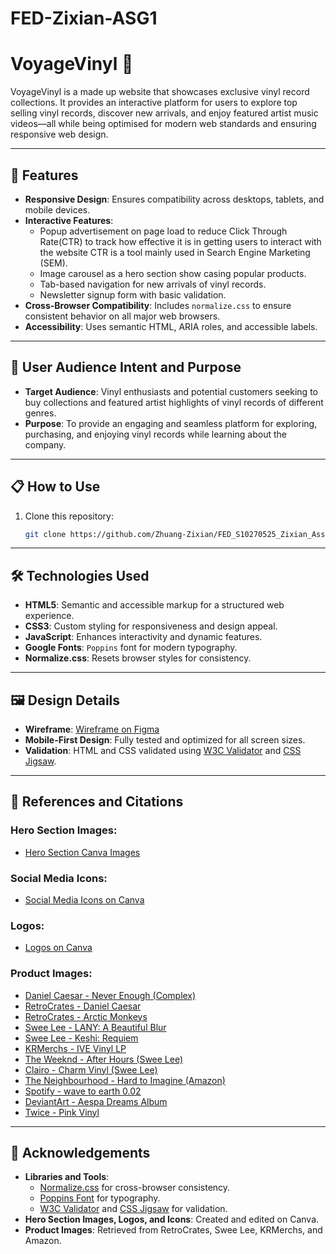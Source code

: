 # FED-Zixian-ASG1

# VoyageVinyl 🎵

VoyageVinyl is a made up website that showcases exclusive vinyl record collections. It provides an interactive platform for users to explore top selling vinyl records, discover new arrivals, and enjoy featured artist music videos—all while being optimised for modern web standards and ensuring responsive web design.

---

## 🚀 **Features**
- **Responsive Design**: Ensures compatibility across desktops, tablets, and mobile devices.
- **Interactive Features**:
  - Popup advertisement on page load to reduce Click Through Rate(CTR) to track how effective it is in getting users to interact with the website CTR is a tool mainly used in Search Engine Marketing (SEM).
  - Image carousel as a hero section show casing popular products.
  - Tab-based navigation for new arrivals of vinyl records.
  - Newsletter signup form with basic validation.
- **Cross-Browser Compatibility**: Includes `normalize.css` to ensure consistent behavior on all major web browsers.
- **Accessibility**: Uses semantic HTML, ARIA roles, and accessible labels.

---

## 🎯 **User Audience Intent and Purpose**
- **Target Audience**: Vinyl enthusiasts and potential customers seeking to buy collections and featured artist highlights of vinyl records of different genres.
- **Purpose**: To provide an engaging and seamless platform for exploring, purchasing, and enjoying vinyl records while learning about the company.

---

## 📋 **How to Use**
1. Clone this repository:
   ```bash
   git clone https://github.com/Zhuang-Zixian/FED_S10270525_Zixian_Assg1_website.git
   ```

---

## 🛠️ **Technologies Used**
- **HTML5**: Semantic and accessible markup for a structured web experience.
- **CSS3**: Custom styling for responsiveness and design appeal.
- **JavaScript**: Enhances interactivity and dynamic features.
- **Google Fonts**: `Poppins` font for modern typography.
- **Normalize.css**: Resets browser styles for consistency.

---

## 🖼️ **Design Details**
- **Wireframe**: [Wireframe on Figma](https://www.figma.com/design/LiYRsyEhYldVa4PxSuq83g/FED-ASG-1-Wireframe?node-id=1-2&t=itkbG8GdYUdxT5qv-1)
- **Mobile-First Design**: Fully tested and optimized for all screen sizes.
- **Validation**: HTML and CSS validated using [W3C Validator](https://validator.w3.org/) and [CSS Jigsaw](https://jigsaw.w3.org/css-validator/).

---

## 📝 **References and Citations**
### Hero Section Images:
- [Hero Section Canva Images](https://www.canva.com/design/DAGXS1FNfvM/W6-vYd5AEPNA7SXAEKPIag/edit)

### Social Media Icons:
- [Social Media Icons on Canva](https://www.canva.com/design/DAGXXhSJmhE/IltD102XshN5O-mflZGqgg/edit)

### Logos:
- [Logos on Canva](https://www.canva.com/design/DAGXSZmnQqk/Ho1KpN7z4QovKBtdfzPlEQ/edit)

### Product Images:
- [Daniel Caesar - Never Enough (Complex)](https://www.complex.com/music/a/louis-pavlakos/daniel-caesar-never-enough-charts)
- [RetroCrates - Daniel Caesar](https://www.retrocrates.com/wp-content/uploads/2023/04/dabniel.jpg)
- [RetroCrates - Arctic Monkeys](https://www.retrocrates.com/product/arctic-monkeys-am-vinyl-lp/)
- [Swee Lee - LANY: A Beautiful Blur](https://www.sweelee.com.sg/products/a-beautiful-blur-uk-reissue-lany-vinyl-ae)
- [Swee Lee - Keshi: Requiem](https://www.sweelee.com.sg/products/requiem-keshi-vinyl-ae)
- [KRMerchs - IVE Vinyl LP](https://krmerchs.com/products/ive-ive-ive-lp-ver?_pos=16&_sid=d73bb724d&_ss=r)
- [The Weeknd - After Hours (Swee Lee)](https://www.sweelee.com.sg/products/after-hours-the-weeknd-vinyl)
- [Clairo - Charm Vinyl (Swee Lee)](https://www.sweelee.com.sg/products/charm-clairo-vinyl-ae)
- [The Neighbourhood - Hard to Imagine (Amazon)](https://www.amazon.sg/Hard-Imagine-Neighbourhood-Ever-Changing/dp/B0CGYCSYH3)
- [Spotify - wave to earth 0.02](https://open.spotify.com/album/4R3ERcDOQP7o1Lkok2uO7E)
- [DeviantArt - Aespa Dreams Album](https://www.deviantart.com/sivan67/art/aespa-Dreams-Come-True-Album-Cover-902887924)
- [Twice - Pink Vinyl](https://www.sweelee.com.sg/products/twice-pink-vinyl-twice-vinyl-psp)

---

## 📢 **Acknowledgements**
- **Libraries and Tools**:
  - [Normalize.css](https://necolas.github.io/normalize.css/) for cross-browser consistency.
  - [Poppins Font](https://fonts.google.com/) for typography.
  - [W3C Validator](https://validator.w3.org/) and [CSS Jigsaw](https://jigsaw.w3.org/css-validator/) for validation.
- **Hero Section Images, Logos, and Icons**: Created and edited on Canva.
- **Product Images**: Retrieved from RetroCrates, Swee Lee, KRMerchs, and Amazon.